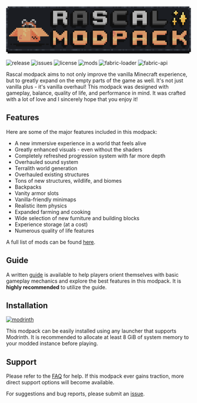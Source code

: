 ![banner](./assets/banner.png)

![release](https://img.shields.io/github/v/release/rabbit-time/rascal-modpack?logo=github&color=22272E)
![issues](https://img.shields.io/github/issues-raw/rabbit-time/rascal-modpack?style=flat&label=issues&color=22272E&logo=github)
![license](https://img.shields.io/github/license/rabbit-time/rascal-modpack?style=flat)
![mods](https://img.shields.io/github/directory-file-count/rabbit-time/rascal-modpack/overrides/mods?type=file&style=flat&label=mods)
![fabric-loader](https://img.shields.io/badge/fabric--loader-0.15.6-blue?style=flat)
![fabric-api](https://img.shields.io/badge/fabric--api-0.92.0-blue?style=flat)

Rascal modpack aims to not only improve the vanilla Minecraft experience, but to greatly expand on the empty parts of the game as well. It's not just vanilla plus - it's vanilla overhaul! This modpack was designed with gameplay, balance, quality of life, and performance in mind. It was crafted with a lot of love and I sincerely hope that you enjoy it!

## Features
Here are some of the major features included in this modpack:
- A new immersive experience in a world that feels alive
- Greatly enhanced visuals - even without the shaders
- Completely refreshed progression system with far more depth
- Overhauled sound system
- Terralith world generation
- Overhauled existing structures
- Tons of new structures, wildlife, and biomes
- Backpacks
- Vanity armor slots
- Vanilla-friendly minimaps
- Realistic item physics
- Expanded farming and cooking
- Wide selection of new furniture and building blocks
- Experience storage (at a cost)
- Numerous quality of life features

A full list of mods can be found [here](./docs/mod_list.md).

## Guide
A written [guide](./docs/guide.md) is available to help players orient themselves with basic gameplay mechanics and explore the best features in this modpack. It is **highly recommended** to utilize the guide.

## Installation
[![modrinth](https://img.shields.io/modrinth/game-versions/F9jhv9Km?color=00AF5C&label=latest&logo=modrinth&style=flat&last=true)](https://modrinth.com/modpack/rascal-modpack)

This modpack can be easily installed using any launcher that supports Modrinth. It is recommended to allocate at least 8 GiB of system memory to your modded instance before playing.

## Support
Please refer to the [FAQ](./docs/faq.md) for help. If this modpack ever gains traction, more direct support options will become available.

For suggestions and bug reports, please submit an [issue](https://github.com/rabbit-time/rascal-modpack/issues).